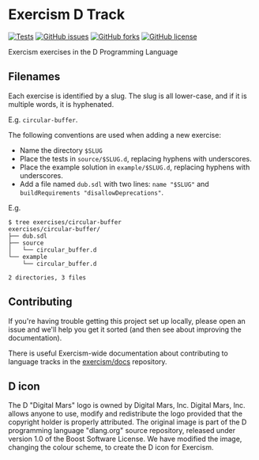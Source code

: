 # Exercism D Track

[![Tests](https://github.com/exercism/d/workflows/Tests/badge.svg?branch=main)](https://github.com/exercism/d/actions/workflows/tests.yml?query=branch%3Amain)
[![GitHub issues](https://img.shields.io/github/issues/exercism/d.svg)](https://github.com/exercism/d/issues)
[![GitHub forks](https://img.shields.io/github/forks/exercism/d.svg)](https://github.com/exercism/d/network)
[![GitHub license](https://img.shields.io/badge/license-MIT-blue.svg)](https://raw.githubusercontent.com/exercism/d/master/LICENSE)

Exercism exercises in the D Programming Language

## Filenames

Each exercise is identified by a slug.
The slug is all lower-case, and if it is multiple words, it is hyphenated.

E.g. `circular-buffer`.

The following conventions are used when adding a new exercise:

* Name the directory `$SLUG`
* Place the tests in `source/$SLUG.d`, replacing hyphens with underscores.
* Place the example solution in `example/$SLUG.d`, replacing hyphens with underscores.
* Add a file named `dub.sdl` with two lines: `name "$SLUG"` and `buildRequirements "disallowDeprecations"`.

E.g.

```
$ tree exercises/circular-buffer
exercises/circular-buffer/
├── dub.sdl
├── source
│   └── circular_buffer.d
└── example
    └── circular_buffer.d

2 directories, 3 files
```

## Contributing

If you're having trouble getting this project set up locally, please open an issue and we'll help you get it sorted (and then see about improving the documentation).

There is useful Exercism-wide documentation about contributing to language tracks in the [exercism/docs](https://github.com/exercism/docs/blob/master/language-tracks/README.md) repository.

## D icon
The D "Digital Mars" logo is owned by Digital Mars, Inc. Digital Mars, Inc. allows anyone to use, modify and redistribute the logo provided that the copyright holder is properly attributed. The original image is part of the D programming language "dlang.org" source repository, released under version 1.0 of the Boost Software License. We have modified the image, changing the colour scheme, to create the D icon for Exercism.
